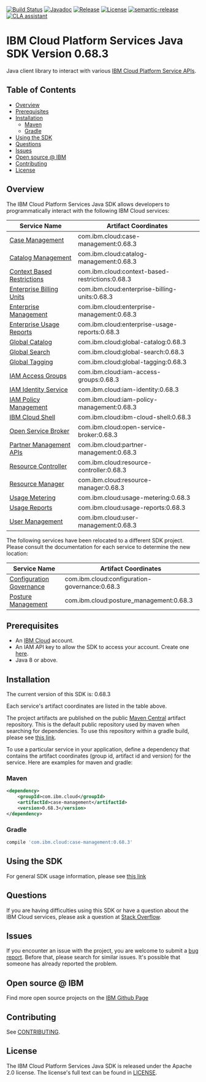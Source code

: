 [![Build Status](https://github.com/IBM/platform-services-java-sdk/actions/workflows/build.yaml/badge.svg)](https://github.com/IBM/platform-services-java-sdk/actions/workflows/build.yaml)
[![Javadoc](https://img.shields.io/static/v1?label=javadoc&message=latest&color=blue)](https://ibm.github.io/platform-services-java-sdk/docs/latest)
[![Release](https://img.shields.io/github/v/release/IBM/platform-services-java-sdk)](https://github.com/IBM/platform-services-java-sdk/releases/latest)
[![License](https://img.shields.io/badge/License-Apache%202.0-blue.svg)](https://opensource.org/licenses/Apache-2.0)
[![semantic-release](https://img.shields.io/badge/%20%20%F0%9F%93%A6%F0%9F%9A%80-semantic--release-e10079.svg)](https://github.com/semantic-release/semantic-release)
[![CLA assistant](https://cla-assistant.io/readme/badge/IBM/platform-services-java-sdk)](https://cla-assistant.io/IBM/platform-services-java-sdk)



# IBM Cloud Platform Services Java SDK Version 0.68.3

Java client library to interact with various 
[IBM Cloud Platform Service APIs](https://cloud.ibm.com/docs?tab=api-docs&category=platform_services).

## Table of Contents

<!--
  The TOC below is generated using the `markdown-toc` node package.

      https://github.com/jonschlinkert/markdown-toc

  You should regenerate the TOC after making changes to this file.

      npx markdown-toc --maxdepth 4 -i README.md
  -->

<!-- toc -->

- [Overview](#overview)
- [Prerequisites](#prerequisites)
- [Installation](#installation)
  * [Maven](#maven)
  * [Gradle](#gradle)
- [Using the SDK](#using-the-sdk)
- [Questions](#questions)
- [Issues](#issues)
- [Open source @ IBM](#open-source--ibm)
- [Contributing](#contributing)
- [License](#license)

<!-- tocstop -->

## Overview

The IBM Cloud Platform Services Java SDK allows developers to programmatically interact with the following IBM Cloud services:

Service Name | Artifact Coordinates
--- | --- 
[Case Management](https://cloud.ibm.com/apidocs/case-management?code=java) | com.ibm.cloud:case-management:0.68.3
[Catalog Management](https://cloud.ibm.com/apidocs/resource-catalog/private-catalog?code=java) | com.ibm.cloud:catalog-management:0.68.3
[Context Based Restrictions](https://cloud.ibm.com/apidocs/context-based-restrictions?code=java) | com.ibm.cloud:context-based-restrictions:0.68.3
[Enterprise Billing Units](https://cloud.ibm.com/apidocs/enterprise-apis/billing-unit?code=java) | com.ibm.cloud:enterprise-billing-units:0.68.3
[Enterprise Management](https://cloud.ibm.com/apidocs/enterprise-apis/enterprise?code=java) | com.ibm.cloud:enterprise-management:0.68.3
[Enterprise Usage Reports](https://cloud.ibm.com/apidocs/enterprise-apis/resource-usage-reports?code=java) | com.ibm.cloud:enterprise-usage-reports:0.68.3
[Global Catalog](https://cloud.ibm.com/apidocs/resource-catalog/global-catalog?code=java) | com.ibm.cloud:global-catalog:0.68.3
[Global Search](https://cloud.ibm.com/apidocs/search?code=java) | com.ibm.cloud:global-search:0.68.3
[Global Tagging](https://cloud.ibm.com/apidocs/tagging?code=java) | com.ibm.cloud:global-tagging:0.68.3
[IAM Access Groups](https://cloud.ibm.com/apidocs/iam-access-groups?code=java) | com.ibm.cloud:iam-access-groups:0.68.3
[IAM Identity Service](https://cloud.ibm.com/apidocs/iam-identity-token-api?code=java) | com.ibm.cloud:iam-identity:0.68.3
[IAM Policy Management](https://cloud.ibm.com/apidocs/iam-policy-management?code=java) | com.ibm.cloud:iam-policy-management:0.68.3
[IBM Cloud Shell](https://cloud.ibm.com/apidocs/cloudshell?code=java) | com.ibm.cloud:ibm-cloud-shell:0.68.3
[Open Service Broker](https://cloud.ibm.com/apidocs/resource-controller/ibm-cloud-osb-api?code=java) | com.ibm.cloud:open-service-broker:0.68.3
[Partner Management APIs](https://cloud.ibm.com/apidocs/partner-apis/partner?code=go) | com.ibm.cloud:partner-management:0.68.3
[Resource Controller](https://cloud.ibm.com/apidocs/resource-controller/resource-controller?code=java) | com.ibm.cloud:resource-controller:0.68.3
[Resource Manager](https://cloud.ibm.com/apidocs/resource-controller/resource-manager?code=java) | com.ibm.cloud:resource-manager:0.68.3
[Usage Metering](https://cloud.ibm.com/apidocs/usage-metering?code=java) | com.ibm.cloud:usage-metering:0.68.3
[Usage Reports](https://cloud.ibm.com/apidocs/metering-reporting?code=java) | com.ibm.cloud:usage-reports:0.68.3
[User Management](https://cloud.ibm.com/apidocs/user-management?code=java) | com.ibm.cloud:user-management:0.68.3

The following services have been relocated to a different SDK project.
Please consult the documentation for each service to determine the new location:

Service Name | Artifact Coordinates
--- | --- 
[Configuration Governance](https://cloud.ibm.com/apidocs/security-compliance/config?code=java) | com.ibm.cloud:configuration-governance:0.68.3
[Posture Management](https://cloud.ibm.com/apidocs/security-compliance/posture?code=java) | com.ibm.cloud:posture_management:0.68.3

## Prerequisites

[ibm-cloud-onboarding]: https://cloud.ibm.com/registration

* An [IBM Cloud][ibm-cloud-onboarding] account.
* An IAM API key to allow the SDK to access your account. Create one [here](https://cloud.ibm.com/iam/apikeys).
* Java 8 or above.

## Installation
The current version of this SDK is: 0.68.3

Each service's artifact coordinates are listed in the table above.

The project artifacts are published on the public [Maven Central](https://repo1.maven.org/maven2/)
artifact repository.  This is the default public repository used by maven when searching for dependencies.
To use this repository within a gradle build, please see
[this link](https://docs.gradle.org/current/userguide/declaring_repositories.html).

To use a particular service in your application, define a dependency that contains the
artifact coordinates (group id, artifact id and version) for the service.
Here are examples for maven and gradle:

### Maven

```xml
<dependency>
    <groupId>com.ibm.cloud</groupId>
    <artifactId>case-management</artifactId>
    <version>0.68.3</version>
</dependency>
```

### Gradle
```gradle
compile 'com.ibm.cloud:case-management:0.68.3'
```

## Using the SDK
For general SDK usage information, please see [this link](https://github.com/IBM/ibm-cloud-sdk-common/blob/main/README.md)

## Questions

If you are having difficulties using this SDK or have a question about the IBM Cloud services,
please ask a question at
[Stack Overflow](http://stackoverflow.com/questions/ask?tags=ibm-cloud).

## Issues
If you encounter an issue with the project, you are welcome to submit a
[bug report](https://github.com/IBM/platform-services-java-sdk/issues).
Before that, please search for similar issues. It's possible that someone has already reported the problem.

## Open source @ IBM
Find more open source projects on the [IBM Github Page](http://ibm.github.io/)

## Contributing
See [CONTRIBUTING](CONTRIBUTING.md).

## License

The IBM Cloud Platform Services Java SDK is released under the Apache 2.0 license.
The license's full text can be found in
[LICENSE](LICENSE).
